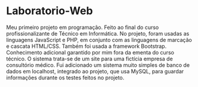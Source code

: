 # Laboratorio-Web
Meu primeiro projeto em programação. Feito ao final do curso profissionalizante de Técnico em Informática.
No projeto, foram usadas as linguagens JavaScript e PHP, em conjunto com as linguagens de marcação e cascata HTML/CSS.
Também foi usada a framework Bootstrap. Conhecimento adicional garantido por mim fora da ementa do curso técnico.
O sistema trata-se de um site para uma fictícia empresa de consultório médico.
Fui adicionado um sistema muito simples de banco de dados em localhost, integrado ao projeto, que usa MySQL, para guardar informações durante
os testes feitos no projeto.
 
